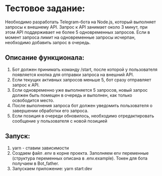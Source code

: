 # Тестовое задание:

Необходимо разработать Telegram-бота на Node.js, который выполняет запросы к внешнему API. Запрос к API занимает около 3 минут, при этом API поддерживает не более 5 одновременных запросов. Если в момент запроса лимит на одновременные запросы исчерпан, необходимо добавить запрос в очередь.

## Описание функционала:

1. Бот должен принимать команду /start, после которой у пользователя появляется кнопка для отправки запроса на внешний API.
2. Если текущих активных запросов меньше 5, бот сразу отправляет запрос к API.
3. Если одновременно уже выполняется 5 запросов, новый запрос должен быть помещен в очередь и выполнен, как только освободится место.
4. После выполнения запроса бот должен уведомить пользователя о завершении обработки его запроса.
5. Если позиция в очереди обновилось, необходимо отредактировать сообщение у пользователя с новой позицией

## Запуск:

1. yarn - ставим зависимости
2. Создаем файл .env в корне проекта. Заполняем env переменные (структура переменных описана в .env.example). Токен для бота получаем в Bot_father.
3. Запускаем приложение: yarn start:dev
